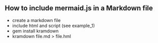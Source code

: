 ## How to include mermaid.js in a Markdown file

* create a markdown file
* include html and script (see example_1)
* gem install kramdown
* kramdown file.md > file.hml
